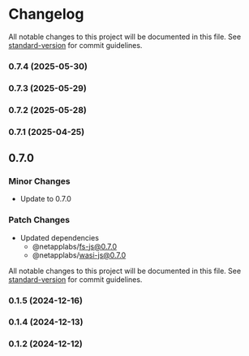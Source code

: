 # Changelog

All notable changes to this project will be documented in this file. See [standard-version](https://github.com/conventional-changelog/standard-version) for commit guidelines.

### 0.7.4 (2025-05-30)

### 0.7.3 (2025-05-29)

### 0.7.2 (2025-05-28)

### 0.7.1 (2025-04-25)

## 0.7.0

### Minor Changes

- Update to 0.7.0

### Patch Changes

- Updated dependencies
  - @netapplabs/fs-js@0.7.0
  - @netapplabs/wasi-js@0.7.0

All notable changes to this project will be documented in this file. See [standard-version](https://github.com/conventional-changelog/standard-version) for commit guidelines.

### 0.1.5 (2024-12-16)

### 0.1.4 (2024-12-13)

### 0.1.2 (2024-12-12)
